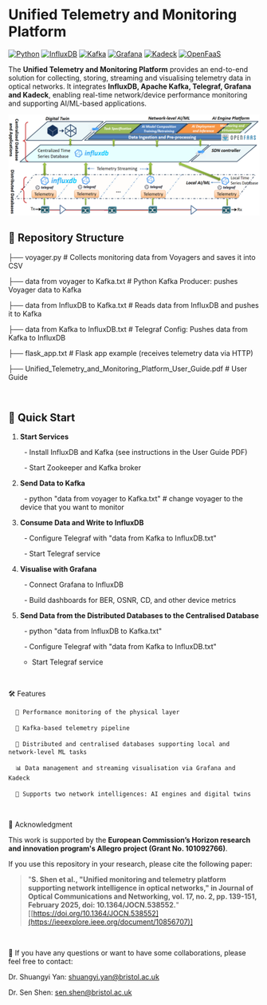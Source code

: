 # Unified Telemetry and Monitoring Platform

[![Python](https://img.shields.io/badge/Python-3.8%7C3.9%7C3.10-blue)](https://www.python.org/)
[![InfluxDB](https://img.shields.io/badge/InfluxDB-2.x-brightgreen)](https://www.influxdata.com/)
[![Kafka](https://img.shields.io/badge/Apache%20Kafka-3.x-orange)](https://kafka.apache.org/)
[![Grafana](https://img.shields.io/badge/Grafana-9.x-yellow)](https://grafana.com/)
[![Kadeck](https://img.shields.io/badge/Kadeck-Kafka%20UI-blueviolet)](https://www.kadeck.com/)
[![OpenFaaS](https://img.shields.io/badge/OpenFaaS-Functions%20as%20a%20Service-green)](https://www.openfaas.com/)



The **Unified Telemetry and Monitoring Platform** provides an end-to-end solution for collecting, storing, streaming and visualising telemetry data in optical networks.
It integrates **InfluxDB, Apache Kafka, Telegraf, Grafana and Kadeck**, enabling real-time network/device performance monitoring and supporting AI/ML-based applications.

![Platform Architecture](architecture.png)

## 📂 Repository Structure

├── voyager.py # Collects monitoring data from Voyagers and saves it into CSV

├── data from voyager to Kafka.txt # Python Kafka Producer: pushes Voyager data to Kafka

├── data from InfluxDB to Kafka.txt # Reads data from InfluxDB and pushes it to Kafka

├── data from Kafka to InfluxDB.txt # Telegraf Config: Pushes data from Kafka to InfluxDB

├── flask_app.txt # Flask app example (receives telemetry data via HTTP)

├── Unified_Telemetry_and_Monitoring_Platform_User_Guide.pdf # User Guide

<br>

## 🚀 Quick Start

1. **Start Services**
   
      - Install InfluxDB and Kafka (see instructions in the User Guide PDF)
   
      - Start Zookeeper and Kafka broker

3. **Send Data to Kafka**
   
      - python "data from voyager to Kafka.txt" # change voyager to the device that you want to monitor

5. **Consume Data and Write to InfluxDB**

      - Configure Telegraf with "data from Kafka to InfluxDB.txt"

      - Start Telegraf service

4. **Visualise with Grafana**

      - Connect Grafana to InfluxDB

      - Build dashboards for BER, OSNR, CD, and other device metrics

5. **Send Data from the Distributed Databases to the Centralised Database**

      - python "data from InfluxDB to Kafka.txt"

      - Configure Telegraf with "data from Kafka to InfluxDB.txt"
   
      - Start Telegraf service

<br>

🛠 Features

      📡 Performance monitoring of the physical layer

      🔄 Kafka-based telemetry pipeline

      💾 Distributed and centralised databases supporting local and network-level ML tasks
      
      📊 Data management and streaming visualisation via Grafana and Kadeck

      🤖 Supports two network intelligences: AI engines and digital twins

<br>

🙌 Acknowledgment

This work is supported by the **European Commission’s Horizon research and innovation program's Allegro project (Grant No. 101092766)**.  

If you use this repository in your research, please cite the following paper:
 
> "**S. Shen et al., "Unified monitoring and telemetry platform supporting network intelligence in optical networks," in Journal of Optical Communications and Networking, vol. 17, no. 2, pp. 139-151, February 2025, doi: 10.1364/JOCN.538552.**"  
> [[https://doi.org/10.1364/JOCN.538552](https://ieeexplore.ieee.org/document/10856707)]

<br>

📧 If you have any questions or want to have some collaborations, please feel free to contact:

Dr. Shuangyi Yan: shuangyi.yan@bristol.ac.uk

Dr. Sen Shen: sen.shen@bristol.ac.uk

